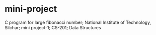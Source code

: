 # mini-project
C program for large fibonacci number;
National Institute of Technology, Silchar;
mini project-1;
CS-201;
Data Structures


